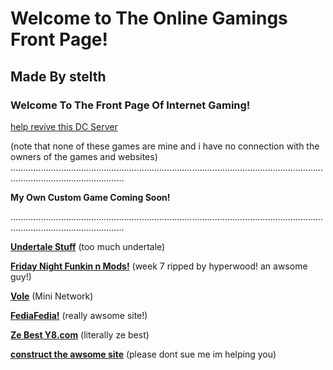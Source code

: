 # Welcome to The Online Gamings Front Page!
## Made By stelth

### Welcome To The Front Page Of Internet Gaming!

[help revive this DC Server](https://discord.gg/d5zAYxmTWa)

(note that none of these games are mine and i have no connection with the owners of the games and websites)
.........................................................................................................................................................................

**My Own Custom Game Coming Soon!**

.........................................................................................................................................................................

[**Undertale Stuff**](https://sites.google.com/view/harmony-school-of-innovation/undertale) (too much undertale)

[**Friday Night Funkin n Mods!**](https://snipergaming888.github.io/mods/) (week 7 ripped by hyperwood! an awsome guy!)

[**Vole**](vole.wtf) (Mini Network)

[**FediaFedia!**](https://fediafedia.com/) (really awsome site!)

[**Ze Best Y8.com**](y8.com) (literally ze best)

[**construct the awsome site**](https://www.construct.net/en/free-online-games) (please dont sue me im helping you)





